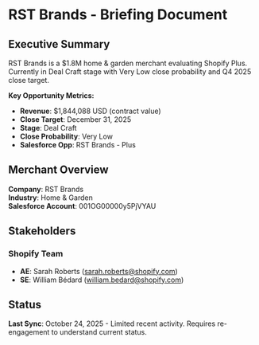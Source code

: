 # RST Brands - Briefing Document

## Executive Summary

RST Brands is a $1.8M home & garden merchant evaluating Shopify Plus. Currently in Deal Craft stage with Very Low close probability and Q4 2025 close target.

**Key Opportunity Metrics:**
- **Revenue**: $1,844,088 USD (contract value)
- **Close Target**: December 31, 2025
- **Stage**: Deal Craft
- **Close Probability**: Very Low
- **Salesforce Opp**: RST Brands - Plus

## Merchant Overview

**Company**: RST Brands  
**Industry**: Home & Garden  
**Salesforce Account**: 001OG00000y5PjVYAU

## Stakeholders

### Shopify Team
- **AE**: Sarah Roberts (sarah.roberts@shopify.com)
- **SE**: William Bédard (william.bedard@shopify.com)

## Status

**Last Sync**: October 24, 2025 - Limited recent activity. Requires re-engagement to understand current status.








